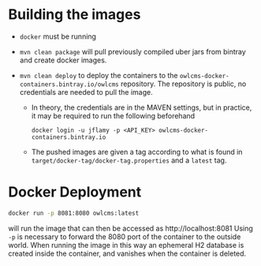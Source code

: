 # Building the images

- `docker` must be running

- `mvn clean package` will pull previously compiled uber jars from bintray and create docker images.

- `mvn clean deploy` to deploy the containers to the `owlcms-docker-containers.bintray.io/owlcms` repository.  The repository is public, no credentials are needed to pull the image.

  - In theory, the credentials are in the MAVEN settings, but in practice, it may be required to run the following beforehand

    ```
    docker login -u jflamy -p <API_KEY> owlcms-docker-containers.bintray.io
    ```

  - The pushed images are given a tag according to what is found in `target/docker-tag/docker-tag.properties` and a `latest` tag.

# Docker Deployment

```bash
docker run -p 8081:8080 owlcms:latest
```

will run the image that can then be accessed as http://localhost:8081
Using `-p` is necessary to forward the 8080 port of the container to the outside world.
When running the image in this way an ephemeral H2 database is created inside the container, and vanishes when the container is deleted.
